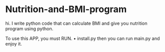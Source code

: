 # Nutrition-and-BMI-program
hi. I write python code that can calculate BMI and give you nutrition program using python.

To use this APP, you must RUN.
•	install.py
then you can run main.py and enjoy it.

